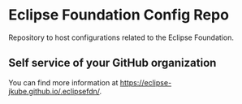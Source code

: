 # Eclipse Foundation Config Repo

Repository to host configurations related to the Eclipse Foundation.

## Self service of your GitHub organization

You can find more information at <https://eclipse-jkube.github.io/.eclipsefdn/>.
